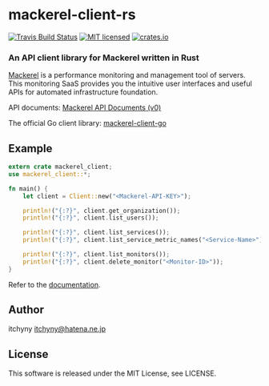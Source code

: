 # mackerel-client-rs
[![Travis Build Status](https://travis-ci.org/itchyny/mackerel-client-rs.svg?branch=master)](https://travis-ci.org/itchyny/mackerel-client-rs)
[![MIT licensed](https://img.shields.io/badge/license-MIT-blue.svg)](./LICENSE)
[![crates.io](https://img.shields.io/crates/v/mackerel_client.svg)](https://crates.io/crates/mackerel_client)

### An API client library for Mackerel written in Rust
[Mackerel](https://mackerel.io) is a performance monitoring and management tool of servers.
This monitoring SaaS provides you the intuitive user interfaces and useful APIs for automated infrastructure foundation.

API documents: [Mackerel API Documents (v0)](https://mackerel.io/api-docs/)

The official Go client library: [mackerel-client-go](https://github.com/mackerelio/mackerel-client-go)

## Example
```rust
extern crate mackerel_client;
use mackerel_client::*;

fn main() {
    let client = Client::new("<Mackerel-API-KEY>");

    println!("{:?}", client.get_organization());
    println!("{:?}", client.list_users());

    println!("{:?}", client.list_services());
    println!("{:?}", client.list_service_metric_names("<Service-Name>"));

    println!("{:?}", client.list_monitors());
    println!("{:?}", client.delete_monitor("<Monitor-ID>"));
}
```

Refer to the [documentation](https://itchyny.github.io/mackerel-client-rs/mackerel_client/).

## Author
itchyny <itchyny@hatena.ne.jp>

## License
This software is released under the MIT License, see LICENSE.
